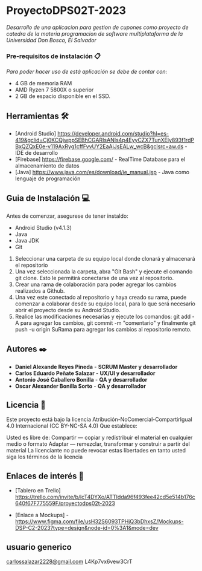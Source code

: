 # ProyectoDPS02T-2023
_Desarrollo de una aplicacion para gestion de cupones como proyecto de catedra de la materia programacion de software multiplataforma de la Universidad Don Bosco, El Salvador_

### Pre-requisitos de instalación 📋

_Para poder hacer uso de está aplicación se debe de contar con:_

* 4 GB de memoria RAM
* AMD Ryzen 7 5800X o superior
* 2 GB de espacio disponible en el SSD.

## Herramientas 🛠️

* [Android Studio] https://developer.android.com/studio?hl=es-419&gclid=Cj0KCQjwppSEBhCGARIsANIs4p4EyyCZX7TunXEly893f1rdPBxQZQxE0e-v119AxRyg1cffFvvUY2EaAjJsEALw_wcB&gclsrc=aw.ds - IDE de desarrollo
* [Firebase] https://firebase.google.com/ - RealTime Database para el almacenamiento de datos
* [Java] https://www.java.com/es/download/ie_manual.jsp - Java como lenguaje de programación

## Guia de Instalación 💻

Antes de comenzar, asegurese de tener instaldo:

* Android Studio (v4.1.3)
* Java
* Java JDK
* Git

1. Seleccionar una carpeta de su equipo local donde clonará y almacenará el repositorio
2. Una vez seleccionada la carpeta, abra "Git Bash" y ejecute el comando git clone. Esto le permitirá conectarse de una vez al repositorio.
3. Crear una rama de colaboración para poder agregar los cambios realizados a Github.
4. Una vez este conectado al repositorio y haya creado su rama, puede comenzar a colaborar desde su equipo local, para lo que será necesario abrir el proyecto desde su Android Studio.
5. Realice las modificaciones necesarias y ejecute los comandos: git add -A para agregar los cambios, git commit -m "comentario" y finalmente git push -u origin SuRama para agregar los cambios al repositorio remoto.

## Autores ✒️

* **Daniel Alexande Reyes Pineda** - **SCRUM Master y desarrollador**
* **Carlos Eduardo Peñate Salazar** - **UX/UI y desarrollador**
* **Antonio José Caballero Bonilla** - **QA y desarrollador**
* **Oscar Alexander Bonilla Sorto** - **QA y desarrollador**


## Licencia 📄

Este proyecto está bajo la licencia Atribución-NoComercial-CompartirIgual 4.0 Internacional (CC BY-NC-SA 4.0)
Que establece:

Usted es libre de:
Compartir — copiar y redistribuir el material en cualquier medio o formato
Adaptar — remezclar, transformar y construir a partir del material
La licenciante no puede revocar estas libertades en tanto usted siga los términos de la licencia

## Enlaces de interés 👀

* [Tablero en Trello] https://trello.com/invite/b/lcT4DYXo/ATTIdda96f493fee42cd5e514b176c640f67F775559F/proyectodps02t-2023

* [Enlace a Mockups] - https://www.figma.com/file/usH32S6093TPHjQ3bDhxsZ/Mockups-DSP-C2-2023?type=design&node-id=0%3A1&mode=dev
## usuario generico
 carlossalazar2228@gmail.com
 L4Kp7vx6vew3CrT
